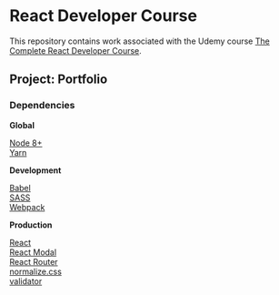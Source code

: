 # React Developer Course

This repository contains work associated with the Udemy course [The Complete React Developer Course](https://www.udemy.com/react-2nd-edition).

## Project: Portfolio

### Dependencies

**Global**

[Node 8+](https://nodejs.org/)  
[Yarn](https://yarnpkg.com/en/)  

**Development**

[Babel](http://babeljs.io/)  
[SASS](http://sass-lang.com/guide)  
[Webpack](https://webpack.js.org/configuration/)

**Production**

[React](https://reactjs.org/docs)  
[React Modal](https://reactcommunity.org/react-modal/)  
[React Router](https://reacttraining.com/react-router/web/guides/philosophy)    
[normalize.css](https://necolas.github.io/normalize.css/)  
[validator](https://www.npmjs.com/package/validator)  

